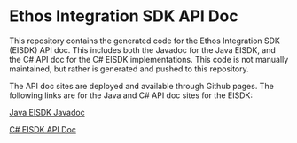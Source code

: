 # Ethos Integration SDK API Doc

This repository contains the generated code for the Ethos Integration SDK (EISDK) API doc.  This includes both the Javadoc for the Java EISDK, and the C# API doc for the C# EISDK implementations.  This code is not manually maintained, but rather is generated and pushed to this repository.  

The API doc sites are deployed and available through Github pages.  The following links are for the Java and C# API doc sites for the EISDK:

[Java EISDK Javadoc](https://ellucian-developer.github.io/integration-sdk-doc/java)

[C# EISDK API Doc](https://ellucian-developer.github.io/integration-sdk-doc/csharp/api/Ellucian.Ethos.Integration.html)
